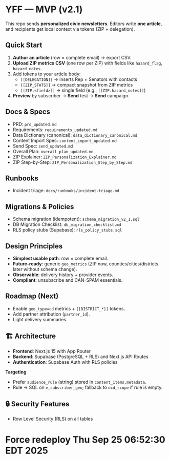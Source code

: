 
# YFF — MVP (v2.1)

This repo sends **personalized civic newsletters**. Editors write **one article**, and recipients get local context via tokens (ZIP + delegation).

## Quick Start
1. **Author an article** (row = complete email) → export CSV.  
2. **Upload ZIP metrics CSV** (one row per ZIP) with fields like `hazard_flag`, `hazard_notes`.  
3. Add tokens to your article body:  
   - `[[DELEGATION]]` → inserts Rep + Senators with contacts  
   - `[[ZIP_STATS]]` → compact snapshot from ZIP metrics  
   - `[[ZIP.<field>]]` → single field (e.g., `[[ZIP.hazard_notes]]`)  
4. **Preview** by subscriber → **Send** test → **Send** campaign.

## Docs & Specs
- PRD: `prd_updated.md`
- Requirements: `requirements_updated.md`
- Data Dictionary (canonical): `data_dictionary_canonical.md`
- Content Import Spec: `content_import_updated.md`
- Send Spec: `send_updated.md`
- Overall Plan: `overall_plan_updated.md`
- ZIP Explainer: `ZIP_Personalization_Explainer.md`
- ZIP Step-by-Step: `ZIP_Personalization_Step_by_Step.md`

## Runbooks
- Incident triage: `docs/runbooks/incident-triage.md`

## Migrations & Policies
- Schema migration (idempotent): `schema_migration_v2_1.sql`
- DB Migration Checklist: `db_migration_checklist.md`
- RLS policy stubs (Supabase): `rls_policy_stubs.sql`

## Design Principles
- **Simplest usable path**: row = complete email.  
- **Future-ready**: generic `geo_metrics` (ZIP now, counties/cities/districts later without schema change).  
- **Observable**: delivery history + provider events.  
- **Compliant**: unsubscribe and CAN-SPAM essentials.

## Roadmap (Next)
- Enable `geo_type=cd` metrics + `[[DISTRICT_*]]` tokens.  
- Add partner attribution (`partner_id`).  
- Light delivery summaries.  

## 🏗️ **Architecture**

- **Frontend**: Next.js 15 with App Router
- **Backend**: Supabase (PostgreSQL + RLS) and Next.js API Routes
- **Authentication**: Supabase Auth with RLS policies

**Targeting**
- Prefer `audience_rule` (string) stored in `content_items.metadata`.
- Rule → SQL on `v_subscriber_geo`; fallback to `ocd_scope` if rule is empty.

## 🔒 **Security Features**

- Row Level Security (RLS) on all tables
# Force redeploy Thu Sep 25 06:52:30 EDT 2025
